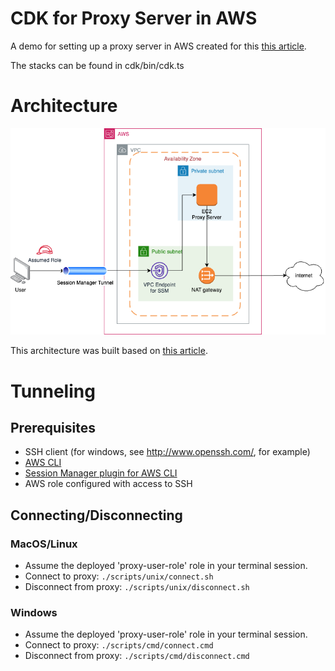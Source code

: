 # CDK for Proxy Server in AWS

A demo for setting up a proxy server in AWS created for this [this article](https://medium.com/p/4e97d1508be6/).

The stacks can be found in cdk/bin/cdk.ts

# Architecture
![Architecture diagram](./docs/proxy.png)

This architecture was built based on [this article](https://aws.amazon.com/blogs/mt/amazon-ec2-instance-port-forwarding-with-aws-systems-manager/).

# Tunneling
## Prerequisites
* SSH client (for windows, see http://www.openssh.com/, for example)
* [AWS CLI](https://docs.aws.amazon.com/cli/latest/userguide/getting-started-install.html)
* [Session Manager plugin for AWS CLI](https://docs.aws.amazon.com/systems-manager/latest/userguide/session-manager-working-with-install-plugin.html)
* AWS role configured with access to SSH

## Connecting/Disconnecting
### MacOS/Linux
* Assume the deployed 'proxy-user-role' role in your terminal session.
* Connect to proxy: `./scripts/unix/connect.sh`
* Disconnect from proxy: `./scripts/unix/disconnect.sh`

### Windows
* Assume the deployed 'proxy-user-role' role in your terminal session.
* Connect to proxy: `./scripts/cmd/connect.cmd`
* Disconnect from proxy: `./scripts/cmd/disconnect.cmd`
